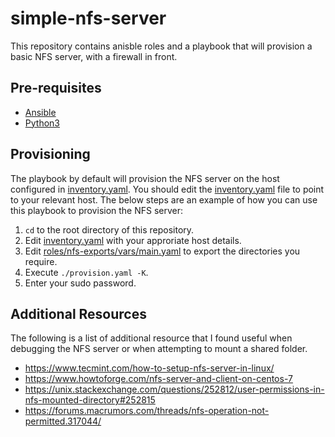 # simple-nfs-server

This repository contains anisble roles and a playbook that will provision a basic NFS server, with a firewall in front.

## Pre-requisites

- [Ansible](https://docs.ansible.com/ansible/latest/installation_guide/intro_installation.html)
- [Python3](https://www.python.org/downloads/)

## Provisioning

The playbook by default will provision the NFS server on the host configured in [inventory.yaml](./inventory.yaml). You should edit the [inventory.yaml](./inventory.yaml) file to point to your relevant host. The below steps are an example of how you can use this playbook to provision the NFS server:

1. `cd` to the root directory of this repository.
2. Edit [inventory.yaml](./inventory.yaml) with your approriate host details.
3. Edit [roles/nfs-exports/vars/main.yaml](./roles/nfs-exports/vars/main.yaml) to export the directories you require.
4. Execute `./provision.yaml -K`.
5. Enter your sudo password.

## Additional Resources

The following is a list of additional resource that I found useful when debugging the NFS server or when attempting to mount a shared folder.

- https://www.tecmint.com/how-to-setup-nfs-server-in-linux/
- https://www.howtoforge.com/nfs-server-and-client-on-centos-7
- https://unix.stackexchange.com/questions/252812/user-permissions-in-nfs-mounted-directory#252815
- https://forums.macrumors.com/threads/nfs-operation-not-permitted.317044/